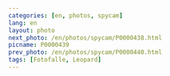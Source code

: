 ```yaml
---
categories: [en, photos, spycam]
lang: en
layout: photo
next_photo: /en/photos/spycam/P0000438.html
picname: P0000439
prev_photo: /en/photos/spycam/P0000440.html
tags: [Fotofalle, Leopard]
---
```

